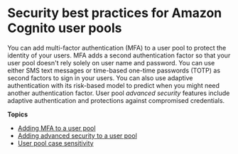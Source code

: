 # Security best practices for Amazon Cognito user pools<a name="managing-security"></a>

You can add multi\-factor authentication \(MFA\) to a user pool to protect the identity of your users\. MFA adds a second authentication factor so that your user pool doesn't rely solely on user name and password\. You can use either SMS text messages or time\-based one\-time passwords \(TOTP\) as second factors to sign in your users\. You can also use adaptive authentication with its risk\-based model to predict when you might need another authentication factor\. User pool *advanced security* features include adaptive authentication and protections against compromised credentials\.

**Topics**
+ [Adding MFA to a user pool](user-pool-settings-mfa.md)
+ [Adding advanced security to a user pool](cognito-user-pool-settings-advanced-security.md)
+ [User pool case sensitivity](user-pool-case-sensitivity.md)